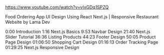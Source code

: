 https://www.youtube.com/watch?v=vIxGDq1SPZQ

Food Ordering App UI Design Using React Next.js | Responsive Restaurant Website by Lama Dev

0:00 Introduction
1:16 Next.js Basics 
9:53 Navbar Design
21:40 Next.js Slider Tutorial
36:36 Listing Products
44:23 Footer Design
50:05 Product Page Design
01:06:50 Shopping Cart Design
01:16:13 Order Tracking Page
01:29:25 Next.js Responsive Design

